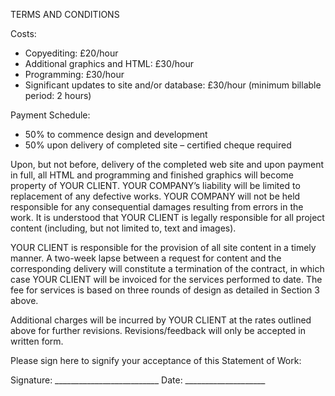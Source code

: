 TERMS AND CONDITIONS

Costs:
* Copyediting: £20/hour
* Additional graphics and HTML: £30/hour
* Programming: £30/hour
* Significant updates to site and/or database: £30/hour
(minimum billable period: 2 hours)

Payment Schedule:
* 50% to commence design and development
* 50% upon delivery of completed site – certified cheque required

Upon, but not before, delivery of the completed web site and upon payment in full, all HTML and programming and finished graphics will become property of YOUR CLIENT. YOUR COMPANY’s liability will be limited to replacement of any defective works.  YOUR COMPANY will not be held responsible for any consequential damages resulting from errors in the work. It is understood that YOUR CLIENT is legally responsible for all project content (including, but not limited to, text and images).

YOUR CLIENT is responsible for the provision of all site content in a timely manner. A two-week lapse between a request for content and the corresponding delivery will constitute a termination of the contract, in which case YOUR CLIENT will be invoiced for the services performed to date. The fee for services is based on three rounds of design as detailed in Section 3 above.

Additional charges will be incurred by YOUR CLIENT at the rates outlined above for further revisions. Revisions/feedback will only be accepted in written form.

Please sign here to signify your acceptance of this Statement of Work:

Signature: __________________________   Date: ____________________
